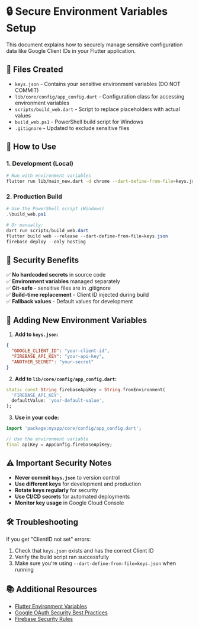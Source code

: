 # 🔒 Secure Environment Variables Setup

This document explains how to securely manage sensitive configuration data like Google Client IDs in your Flutter application.

## 📁 Files Created

- `keys.json` - Contains your sensitive environment variables (DO NOT COMMIT)
- `lib/core/config/app_config.dart` - Configuration class for accessing environment variables
- `scripts/build_web.dart` - Script to replace placeholders with actual values
- `build_web.ps1` - PowerShell build script for Windows
- `.gitignore` - Updated to exclude sensitive files

## 🚀 How to Use

### 1. **Development (Local)**
```bash
# Run with environment variables
flutter run lib/main_new.dart -d chrome --dart-define-from-file=keys.json
```

### 2. **Production Build**
```powershell
# Use the PowerShell script (Windows)
.\build_web.ps1

# Or manually:
dart run scripts/build_web.dart
flutter build web --release --dart-define-from-file=keys.json
firebase deploy --only hosting
```

## 🔐 Security Benefits

✅ **No hardcoded secrets** in source code  
✅ **Environment variables** managed separately  
✅ **Git-safe** - sensitive files are in .gitignore  
✅ **Build-time replacement** - Client ID injected during build  
✅ **Fallback values** - Default values for development  

## 📝 Adding New Environment Variables

1. **Add to `keys.json`:**
```json
{
  "GOOGLE_CLIENT_ID": "your-client-id",
  "FIREBASE_API_KEY": "your-api-key",
  "ANOTHER_SECRET": "your-secret"
}
```

2. **Add to `lib/core/config/app_config.dart`:**
```dart
static const String firebaseApiKey = String.fromEnvironment(
  'FIREBASE_API_KEY',
  defaultValue: 'your-default-value',
);
```

3. **Use in your code:**
```dart
import 'package:myapp/core/config/app_config.dart';

// Use the environment variable
final apiKey = AppConfig.firebaseApiKey;
```

## ⚠️ Important Security Notes

- **Never commit `keys.json`** to version control
- **Use different keys** for development and production
- **Rotate keys regularly** for security
- **Use CI/CD secrets** for automated deployments
- **Monitor key usage** in Google Cloud Console

## 🛠️ Troubleshooting

If you get "ClientID not set" errors:
1. Check that `keys.json` exists and has the correct Client ID
2. Verify the build script ran successfully
3. Make sure you're using `--dart-define-from-file=keys.json` when running

## 📚 Additional Resources

- [Flutter Environment Variables](https://docs.flutter.dev/deployment/environment-variables)
- [Google OAuth Security Best Practices](https://developers.google.com/identity/protocols/oauth2/security-best-practices)
- [Firebase Security Rules](https://firebase.google.com/docs/rules)
